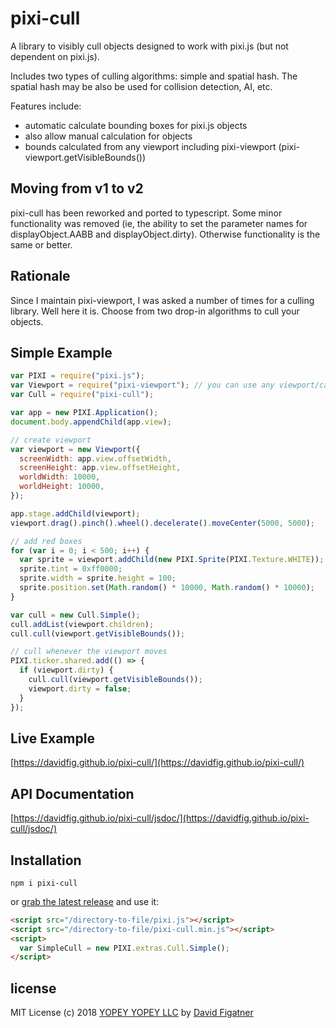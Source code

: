 # pixi-cull

A library to visibly cull objects designed to work with pixi.js (but not dependent on pixi.js).

Includes two types of culling algorithms: simple and spatial hash. The spatial hash may be also be used for collision detection, AI, etc.

Features include:

- automatic calculate bounding boxes for pixi.js objects
- also allow manual calculation for objects
- bounds calculated from any viewport including pixi-viewport (pixi-viewport.getVisibleBounds())

## Moving from v1 to v2

pixi-cull has been reworked and ported to typescript. Some minor functionality was removed (ie, the ability to set the parameter names for displayObject.AABB and displayObject.dirty). Otherwise functionality is the same or better.

## Rationale

Since I maintain pixi-viewport, I was asked a number of times for a culling library. Well here it is. Choose from two drop-in algorithms to cull your objects.

## Simple Example

```js
var PIXI = require("pixi.js");
var Viewport = require("pixi-viewport"); // you can use any viewport/camera as long as you can get the bounding box
var Cull = require("pixi-cull");

var app = new PIXI.Application();
document.body.appendChild(app.view);

// create viewport
var viewport = new Viewport({
  screenWidth: app.view.offsetWidth,
  screenHeight: app.view.offsetHeight,
  worldWidth: 10000,
  worldHeight: 10000,
});

app.stage.addChild(viewport);
viewport.drag().pinch().wheel().decelerate().moveCenter(5000, 5000);

// add red boxes
for (var i = 0; i < 500; i++) {
  var sprite = viewport.addChild(new PIXI.Sprite(PIXI.Texture.WHITE));
  sprite.tint = 0xff0000;
  sprite.width = sprite.height = 100;
  sprite.position.set(Math.random() * 10000, Math.random() * 10000);
}

var cull = new Cull.Simple();
cull.addList(viewport.children);
cull.cull(viewport.getVisibleBounds());

// cull whenever the viewport moves
PIXI.ticker.shared.add(() => {
  if (viewport.dirty) {
    cull.cull(viewport.getVisibleBounds());
    viewport.dirty = false;
  }
});
```

## Live Example

[https://davidfig.github.io/pixi-cull/](https://davidfig.github.io/pixi-cull/)

## API Documentation

[https://davidfig.github.io/pixi-cull/jsdoc/](https://davidfig.github.io/pixi-cull/jsdoc/)

## Installation

```
npm i pixi-cull
```

or [grab the latest release](https://github.com/davidfig/pixi-viewport/releases/) and use it:

```html
<script src="/directory-to-file/pixi.js"></script>
<script src="/directory-to-file/pixi-cull.min.js"></script>
<script>
  var SimpleCull = new PIXI.extras.Cull.Simple();
</script>
```

## license

MIT License
(c) 2018 [YOPEY YOPEY LLC](https://yopeyopey.com/) by [David Figatner](https://twitter.com/yopey_yopey/)
